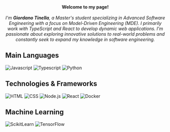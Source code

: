 <div align='center'>
    <b>Welcome to my page!</b><br><br>
    <i>
        I'm <b>Giordano Tinella</b>, a Master's student specializing in Advanced Software Engineering with a focus on Model-Driven Engineering (MDE). I primarily work with TypeScript and React to develop dynamic web applications. I'm passionate about exploring innovative solutions to real-world problems and constantly seek to expand my knowledge in software engineering.
    </i>
</div>
<h2>Main Languages</h2>
<div>
    <img src='https://img.shields.io/badge/javascript-black?style=for-the-badge&logo=javascript' alt='Javascript'>
    <img src='https://img.shields.io/badge/typescript-black?style=for-the-badge&logo=typescript' alt='Typescript'>
    <img src='https://img.shields.io/badge/python-black?style=for-the-badge&logo=python' alt='Python'>
</div>
<h2>Technologies & Frameworks</h2>
<div>
    <img src='https://img.shields.io/badge/html5-black?style=for-the-badge&logo=html5' alt='HTML'>
    <img src='https://img.shields.io/badge/css3-black?style=for-the-badge&logo=css3' alt='CSS'>
    <img src='https://img.shields.io/badge/node.js-black?style=for-the-badge&logo=node.js' alt='Node.js'>
    <img src='https://img.shields.io/badge/react-black?style=for-the-badge&logo=react' alt='React'>
    <img src='https://img.shields.io/badge/docker-black?style=for-the-badge&logo=docker' alt='Docker'>
</div>
<h2>Machine Learning</h2>
<div>
    <img src='https://img.shields.io/badge/ScikitLearn-black?style=for-the-badge&logo=scikitlearn' alt='ScikitLearn'>
    <img src='https://img.shields.io/badge/TensorFlow-black?style=for-the-badge&logo=tensorflow' alt='TensorFlow'>
</div>


